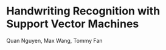 Handwriting Recognition with Support Vector Machines
====================================================
Quan Nguyen, Max Wang, Tommy Fan
